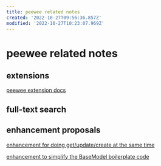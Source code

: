 ```yaml
---
title: peewee related notes
created: '2022-10-27T09:56:36.857Z'
modified: '2022-10-27T10:23:07.969Z'
---
```


# peewee related notes

## extensions

[peewee extension docs](https://www.osgeo.cn/peewee/peewee/sqlite_ext.html#sqlite-ext)

## full-text search

## enhancement proposals

[enhancement for doing get/update/create at the same time](https://github.com/coleifer/peewee/issues/2639)

[enhancement to simplify the BaseModel boilerplate code ](https://github.com/coleifer/peewee/issues/2637)
